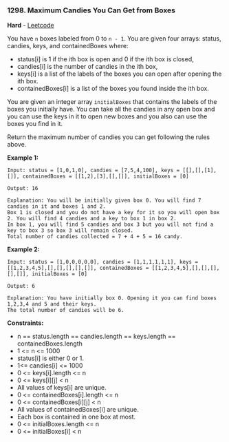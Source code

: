 ### 1298. Maximum Candies You Can Get from Boxes
**Hard** - [Leetcode](https://leetcode.com/problems/maximum-candies-you-can-get-from-boxes/)

You have `n` boxes labeled from 0 to `n - 1`. You are given four arrays: status, candies, keys, and containedBoxes where:

- status[i] is 1 if the ith box is open and 0 if the ith box is closed,
- candies[i] is the number of candies in the ith box,
- keys[i] is a list of the labels of the boxes you can open after opening the ith box.
- containedBoxes[i] is a list of the boxes you found inside the ith box.

You are given an integer array `initialBoxes` that contains the labels of the boxes you initially have. You can take all the candies in any open box and you can use the keys in it to open new boxes and you also can use the boxes you find in it.

Return the maximum number of candies you can get following the rules above.

**Example 1:**

```
Input: status = [1,0,1,0], candies = [7,5,4,100], keys = [[],[],[1],[]], containedBoxes = [[1,2],[3],[],[]], initialBoxes = [0]

Output: 16

Explanation: You will be initially given box 0. You will find 7 candies in it and boxes 1 and 2.
Box 1 is closed and you do not have a key for it so you will open box 2. You will find 4 candies and a key to box 1 in box 2.
In box 1, you will find 5 candies and box 3 but you will not find a key to box 3 so box 3 will remain closed.
Total number of candies collected = 7 + 4 + 5 = 16 candy.
```


**Example 2:**

```
Input: status = [1,0,0,0,0,0], candies = [1,1,1,1,1,1], keys = [[1,2,3,4,5],[],[],[],[],[]], containedBoxes = [[1,2,3,4,5],[],[],[],[],[]], initialBoxes = [0]

Output: 6

Explanation: You have initially box 0. Opening it you can find boxes 1,2,3,4 and 5 and their keys.
The total number of candies will be 6.
```
**Constraints:**

- n == status.length == candies.length == keys.length == containedBoxes.length
- 1 <= n <= 1000
- status[i] is either 0 or 1.
- 1<= candies[i] <= 1000
- 0 <= keys[i].length <= n
- 0 <= keys[i][j] < n
- All values of keys[i] are unique.
- 0 <= containedBoxes[i].length <= n
- 0 <= containedBoxes[i][j] < n
- All values of containedBoxes[i] are unique.
- Each box is contained in one box at most.
- 0 <= initialBoxes.length <= n
- 0 <= initialBoxes[i] < n
